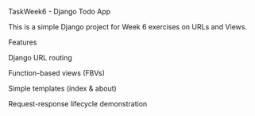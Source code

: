 TaskWeek6 - Django Todo App

 

 This is a simple Django project for Week 6 exercises on URLs and Views.


Features

 Django URL routing

 Function-based views (FBVs)

 Simple templates (index \& about)

 Request-response lifecycle demonstration




